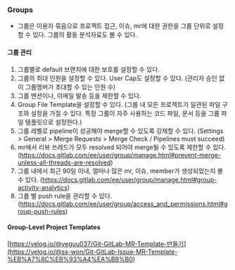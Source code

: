 ### Groups
- 그룹은 이용자 묶음으로 프로젝트 접근, 이슈, mr에 대한 권한을 그룹 단위로 설정할 수 있다. 그룹의 활동 분석자료도 볼 수 있다.
#### 그룹 관리
1. 그룹별로 default 브랜치에 대한 보호를 설정할 수 있다.
2. 그룹의 최대 인원을 설정할 수 있다. User Cap도 설정할 수 있다. (관리자 승인 없이 그룹멤버가 초대할 수 있는 인원 수)
3. 그룹 멘션이나, 이메일 발송 등을 제한할 수 있다.
4. Group File Template을 설정할 수 있다. (그룹 내 모든 프로젝트가 일관된 파일 구조와 설정을 가질 수 있다. 특정 그룹이 자주 사용하는 코드 파일, 문서 등을 그룹 파일 템플릿으로 설정한다.)
5. 그룹 레벨로 pipeline이 성공해야 merge할 수 있도록 강제할 수 있다. (Settings > General > Merge Requests > Merge Check / Pipelines must succeed)
6. mr에서 리뷰 쓰레드가 모두 resolved 되어야 merge될 수 있도록 제한할 수 있다. (https://docs.gitlab.com/ee/user/group/manage.html#prevent-merge-unless-all-threads-are-resolved)
7. 그룹 내에서 최근 90일 이내, 얼마나 많은 mr, 이슈, member가 생성되었는지 볼 수 있다. (https://docs.gitlab.com/ee/user/group/manage.html#group-activity-analytics)
8. 그룹 별 push rule을 관리할 수 있다. (https://docs.gitlab.com/ee/user/group/access_and_permissions.html#group-push-rules)

#### Group-Level Project Templates
[https://velog.io/@yeguu037/Git-GitLab-MR-Template-만들기](https://velog.io/@ss-won/Git-GitLab-Issue-MR-Template-%EB%A7%8C%EB%93%A4%EA%B8%B0)
